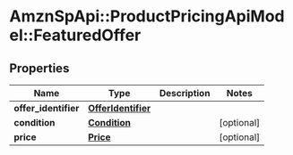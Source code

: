 # AmznSpApi::ProductPricingApiModel::FeaturedOffer

## Properties
Name | Type | Description | Notes
------------ | ------------- | ------------- | -------------
**offer_identifier** | [**OfferIdentifier**](OfferIdentifier.md) |  | 
**condition** | [**Condition**](Condition.md) |  | [optional] 
**price** | [**Price**](Price.md) |  | [optional] 

